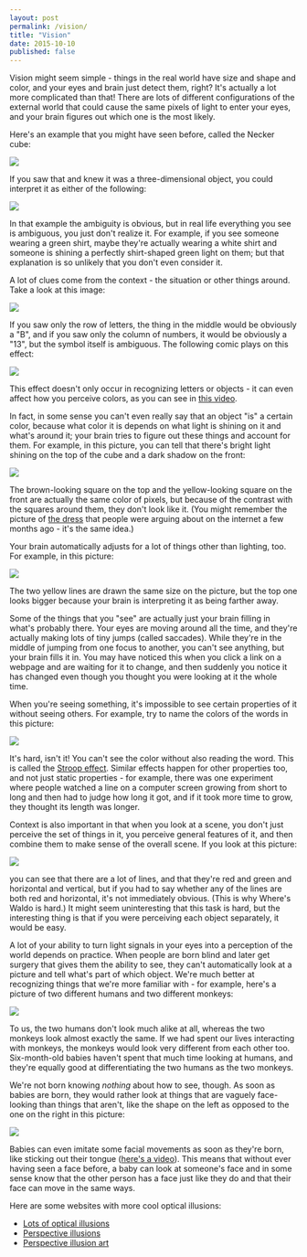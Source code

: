 ```yaml
---
layout: post
permalink: /vision/
title: "Vision"
date: 2015-10-10
published: false
---
```


Vision might seem simple - things in the real world have size and shape and color, and your eyes and brain just detect them, right?  It's actually a lot more complicated than that!  There are lots of different configurations of the external world that could cause the same pixels of light to enter your eyes, and your brain figures out which one is the most likely.

Here's an example that you might have seen before, called the Necker cube:

<img src="{{ site.baseurl }}/materials/2-vision/necker-cube.png">

If you saw that and knew it was a three-dimensional object, you could interpret it as either of the following:

<!-- from http://neurochannels.blogspot.com/2009/09/consciousness-6-reversible-figures.html -->
<img src="{{ site.baseurl }}/materials/2-vision/necker-cube-both.png">

In that example the ambiguity is obvious, but in real life everything you see is ambiguous, you just don't realize it.  For example, if you see someone wearing a green shirt, maybe they're actually wearing a white shirt and someone is shining a perfectly shirt-shaped green light on them; but that explanation is so unlikely that you don't even consider it.

A lot of clues come from the context - the situation or other things around.  Take a look at this image:

<!-- from http://somatic.com/blog/2007/12/context/ -->
<img src="{{ site.baseurl }}/materials/2-vision/B13.png">

If you saw only the row of letters, the thing in the middle would be obviously a "B", and if you saw only the column of numbers, it would be obviously a "13", but the symbol itself is ambiguous.  The following comic plays on this effect:

<img src="{{ site.baseurl }}/materials/2-vision/summon-lemon.jpeg">

This effect doesn't only occur in recognizing letters or objects - it can even affect how you perceive colors, as you can see in [this video](https://www.youtube.com/watch?v=2TILew3b5Sk).

In fact, in some sense you can't even really say that an object "is" a certain color, because what color it is depends on what light is shining on it and what's around it; your brain tries to figure out these things and account for them.  For example, in this picture, you can tell that there's bright light shining on the top of the cube and a dark shadow on the front:

<!-- from 9.00 lecture 5 slide 18 -->
<img src="{{ site.baseurl }}/materials/2-vision/color-cube.png">

The brown-looking square on the top and the yellow-looking square on the front are actually the same color of pixels, but because of the contrast with the squares around them, they don't look like it.  (You might remember the picture of [the dress](https://en.wikipedia.org/wiki/The_dress_%28viral_phenomenon%29) that people were arguing about on the internet a few months ago - it's the same idea.)

Your brain automatically adjusts for a lot of things other than lighting, too.  For example, in this picture:

<!-- from http://www.world-mysteries.com/illusions/sci_illusions3.htm -->
<img src="{{ site.baseurl }}/materials/2-vision/perspective.jpg">

The two yellow lines are drawn the same size on the picture, but the top one looks bigger because your brain is interpreting it as being farther away.

Some of the things that you "see" are actually just your brain filling in what's probably there.  Your eyes are moving around all the time, and they're actually making lots of tiny jumps (called saccades).  While they're in the middle of jumping from one focus to another, you can't see anything, but your brain fills it in.  You may have noticed this when you click a link on a webpage and are waiting for it to change, and then suddenly you notice it has changed even though you thought you were looking at it the whole time.

<!-- see also: https://en.wikipedia.org/wiki/Filling-in / https://upload.wikimedia.org/wikipedia/commons/3/35/Troxler_fading.svg -->

When you're seeing something, it's impossible to see certain properties of it without seeing others.  For example, try to name the colors of the words in this picture:

<!-- from http://mercercognitivepsychology.pbworks.com/w/page/70683216/Stroop%20Effect -->
<img src="{{ site.baseurl }}/materials/2-vision/stroop.png">

It's hard, isn't it!  You can't see the color without also reading the word.  This is called the [Stroop effect](https://en.wikipedia.org/wiki/Stroop_effect).  Similar effects happen for other properties too, and not just static properties - for example, there was one experiment where people watched a line on a computer screen growing from short to long and then had to judge how long it got, and if it took more time to grow, they thought its length was longer.

Context is also important in that when you look at a scene, you don't just perceive the set of things in it, you perceive general features of it, and then combine them to make sense of the overall scene.  If you look at this picture:

<!-- from http://www.vision.caltech.edu/jensun/pop_out.html -->
<!-- <img src="{{ site.baseurl }}/materials/2-vision/popout.png"> -->
<img src="{{ site.baseurl }}/materials/2-vision/not-popout.png">

you can see that there are a lot of lines, and that they're red and green and horizontal and vertical, but if you had to say whether any of the lines are both red and horizontal, it's not immediately obvious.  (This is why Where's Waldo is hard.)  It might seem uninteresting that this task is hard, but the interesting thing is that if you were perceiving each object separately, it would be easy.

<!-- http://isites.harvard.edu/fs/docs/icb.topic1152639.files/Ostrovsky%20etal%202009.pdf -->
A lot of your ability to turn light signals in your eyes into a perception of the world depends on practice.  When people are born blind and later get surgery that gives them the ability to see, they can't automatically look at a picture and tell what's part of which object.  We're much better at recognizing things that we're more familiar with - for example, here's a picture of two different humans and two different monkeys:

<!-- from 9.00 lecture 6 slide 26 -->
<img src="{{ site.baseurl }}/materials/2-vision/faces.jpg">

To us, the two humans don't look much alike at all, whereas the two monkeys look almost exactly the same.  If we had spent our lives interacting with monkeys, the monkeys would look very different from each other too.  Six-month-old babies haven't spent that much time looking at humans, and they're equally good at differentiating the two humans as the two monkeys.

We're not born knowing *nothing* about how to see, though.  As soon as babies are born, they would rather look at things that are vaguely face-looking than things that aren't, like the shape on the left as opposed to the one on the right in this picture:

<!-- from http://phenomena.nationalgeographic.com/2013/09/12/how-we-learn-to-see-faces/ -->
<img src="{{ site.baseurl }}/materials/2-vision/top-heavy.jpg">

Babies can even imitate some facial movements as soon as they're born, like sticking out their tongue ([here's a video](https://www.youtube.com/watch?v=k2YdkQ1G5QI)).  This means that without ever having seen a face before, a baby can look at someone's face and in some sense know that the other person has a face just like they do and that their face can move in the same ways.

Here are some websites with more cool optical illusions:

* [Lots of optical illusions](http://www.michaelbach.de/ot/)
* [Perspective illusions](http://www.hongkiat.com/blog/force-perspective-photos/)
* [Perspective illusion art](http://www.julianbeever.net/index.php?option=com_phocagallery&view=category&id=2&Itemid=8)
